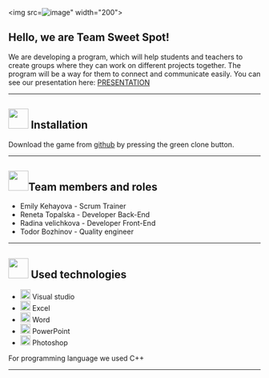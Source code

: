 <img src=![image](https://user-images.githubusercontent.com/56866260/124873354-0af53b00-dfcf-11eb-9244-196516589e54.png)" width="200">

## Hello, we are Team Sweet Spot!


We are developing a program, which will help students and teachers to create groups where they can work on different projects together. 
The program will be a way for them to connect and communicate easily. You can see our presentation here:
[PRESENTATION](https://codingburgas-my.sharepoint.com/:p:/g/personal/rvvelichkova18_codingburgas_bg/EcxcLbWhpI1JrDmazq2zZ0EBQJ-2dhrMcd2XEBnpGj56ow?e=rGA0wm)

---
 

## <img src="https://media.discordapp.net/attachments/815253581149896790/815324537624723476/candy_bullet.png?width=455&height=455" width="40">  Installation 

Download the game from [github](https://github.com/edkehayova18/sweet_spot_project) by pressing the green clone button. 

---

## <img src="https://media.discordapp.net/attachments/815253581149896790/815324537624723476/candy_bullet.png?width=455&height=455" width="40">Team members and roles
- Emily Kehayova - Scrum Trainer
- Reneta Topalska  - Developer Back-End
- Radina velichkova - Developer Front-End
- Todor Bozhinov - Quality engineer

---

## <img src="https://media.discordapp.net/attachments/815253581149896790/815324537624723476/candy_bullet.png?width=455&height=455" width="40"> Used technologies
- <img src="https://media.discordapp.net/attachments/815253581149896790/818134527842582578/Visual_Studio_Icon_2019.svg.png?width=541&height=541" width="20"> Visual studio
- <img src="https://media.discordapp.net/attachments/815253581149896790/818134368848969728/1043px-Microsoft_Excel_2013_logo.svg_.png?width=551&height=541" width="20"> Excel
-  <img src="https://media.discordapp.net/attachments/815253581149896790/818133539903111188/Microsoft_Word_logo.png" width="20"> Word
- <img src="https://media.discordapp.net/attachments/815253581149896790/818136011359518780/kisspng-microsoft-powerpoint-computer-software-microsoft-o-5b3b3927c75c49.3318087715306079118166-rem.png" width="20"> PowerPoint
- <img src="https://media.discordapp.net/attachments/815253581149896790/818130499204939866/788px-Adobe_Photoshop_CC_icon.svg.png?width=555&height=541" width="20"> Photoshop


 For programming language we used C++
 
 ---
